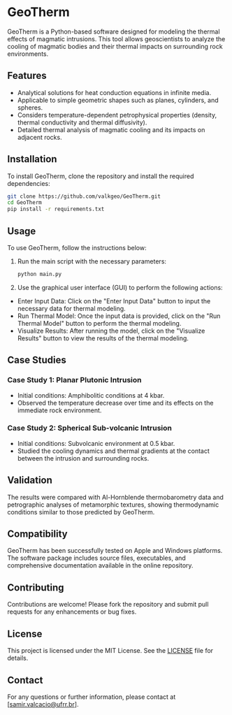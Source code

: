 # GeoTherm

GeoTherm is a Python-based software designed for modeling the thermal effects of magmatic intrusions. This tool allows geoscientists to analyze the cooling of magmatic bodies and their thermal impacts on surrounding rock environments.

## Features

- Analytical solutions for heat conduction equations in infinite media.
- Applicable to simple geometric shapes such as planes, cylinders, and spheres.
- Considers temperature-dependent petrophysical properties (density, thermal conductivity and thermal diffusivity).
- Detailed thermal analysis of magmatic cooling and its impacts on adjacent rocks.

## Installation

To install GeoTherm, clone the repository and install the required dependencies:

```bash
git clone https://github.com/valkgeo/GeoTherm.git
cd GeoTherm
pip install -r requirements.txt
```

## Usage

To use GeoTherm, follow the instructions below:

1. Run the main script with the necessary parameters:
    ```bash
    python main.py
    ```
2. Use the graphical user interface (GUI) to perform the following actions:
 - Enter Input Data: Click on the "Enter Input Data" button to input the necessary data for thermal modeling.
 - Run Thermal Model: Once the input data is provided, click on the "Run Thermal Model" button to perform the thermal modeling.
 - Visualize Results: After running the model, click on the "Visualize Results" button to view the results of the thermal modeling.
   
## Case Studies

### Case Study 1: Planar Plutonic Intrusion

- Initial conditions: Amphibolitic conditions at 4 kbar.
- Observed the temperature decrease over time and its effects on the immediate rock environment.

### Case Study 2: Spherical Sub-volcanic Intrusion

- Initial conditions: Subvolcanic environment at 0.5 kbar.
- Studied the cooling dynamics and thermal gradients at the contact between the intrusion and surrounding rocks.

## Validation

The results were compared with Al-Hornblende thermobarometry data and petrographic analyses of metamorphic textures, showing thermodynamic conditions similar to those predicted by GeoTherm.

## Compatibility

GeoTherm has been successfully tested on Apple and Windows platforms. The software package includes source files, executables, and comprehensive documentation available in the online repository.

## Contributing

Contributions are welcome! Please fork the repository and submit pull requests for any enhancements or bug fixes.

## License

This project is licensed under the MIT License. See the [LICENSE](LICENSE) file for details.

## Contact

For any questions or further information, please contact at [samir.valcacio@ufrr.br].
